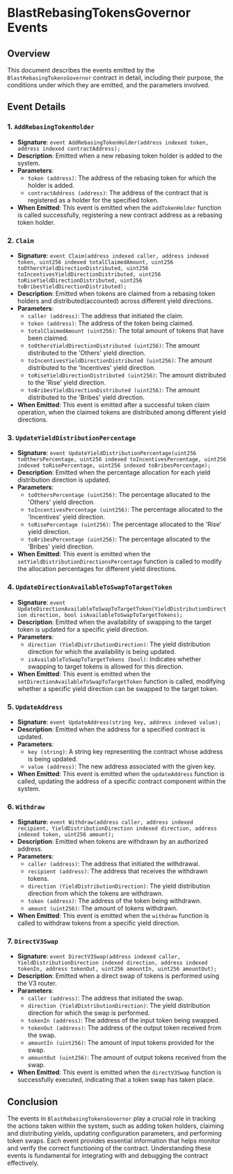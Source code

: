 # BlastRebasingTokensGovernor Events

## Overview
This document describes the events emitted by the `BlastRebasingTokensGovernor` contract in detail, including their purpose, the conditions under which they are emitted, and the parameters involved.

## Event Details

### 1. `AddRebasingTokenHolder`
- **Signature**: `event AddRebasingTokenHolder(address indexed token, address indexed contractAddress);`
- **Description**: Emitted when a new rebasing token holder is added to the system.
- **Parameters**:
  - `token (address)`: The address of the rebasing token for which the holder is added.
  - `contractAddress (address)`: The address of the contract that is registered as a holder for the specified token.
- **When Emitted**: This event is emitted when the `addTokenHolder` function is called successfully, registering a new contract address as a rebasing token holder.

### 2. `Claim`
- **Signature**: `event Claim(address indexed caller, address indexed token, uint256 indexed totalClaimedAmount, uint256 toOthersYieldDirectionDistributed, uint256 toIncentivesYieldDirectionDistributed, uint256 toRiseYieldDirectionDistributed, uint256 toBribesYieldDirectionDistributed);`
- **Description**: Emitted when tokens are claimed from a rebasing token holders and distributed(accounted) across different yield directions.
- **Parameters**:
  - `caller (address)`: The address that initiated the claim.
  - `token (address)`: The address of the token being claimed.
  - `totalClaimedAmount (uint256)`: The total amount of tokens that have been claimed.
  - `toOthersYieldDirectionDistributed (uint256)`: The amount distributed to the 'Others' yield direction.
  - `toIncentivesYieldDirectionDistributed (uint256)`: The amount distributed to the 'Incentives' yield direction.
  - `toRiseYieldDirectionDistributed (uint256)`: The amount distributed to the 'Rise' yield direction.
  - `toBribesYieldDirectionDistributed (uint256)`: The amount distributed to the 'Bribes' yield direction.
- **When Emitted**: This event is emitted after a successful token claim operation, when the claimed tokens are distributed among different yield directions.

### 3. `UpdateYieldDistributionPercentage`
- **Signature**: `event UpdateYieldDistributionPercentage(uint256 toOthersPercentage, uint256 indexed toIncentivesPercentage, uint256 indexed toRisePercentage, uint256 indexed toBribesPercentage);`
- **Description**: Emitted when the percentage allocation for each yield distribution direction is updated.
- **Parameters**:
  - `toOthersPercentage (uint256)`: The percentage allocated to the 'Others' yield direction.
  - `toIncentivesPercentage (uint256)`: The percentage allocated to the 'Incentives' yield direction.
  - `toRisePercentage (uint256)`: The percentage allocated to the 'Rise' yield direction.
  - `toBribesPercentage (uint256)`: The percentage allocated to the 'Bribes' yield direction.
- **When Emitted**: This event is emitted when the `setYieldDistributionDirectionsPercentage` function is called to modify the allocation percentages for different yield directions.

### 4. `UpdateDirectionAvailableToSwapToTargetToken`
- **Signature**: `event UpdateDirectionAvailableToSwapToTargetToken(YieldDistributionDirection direction, bool isAvailableToSwapToTargetTokens);`
- **Description**: Emitted when the availability of swapping to the target token is updated for a specific yield direction.
- **Parameters**:
  - `direction (YieldDistributionDirection)`: The yield distribution direction for which the availability is being updated.
  - `isAvailableToSwapToTargetTokens (bool)`: Indicates whether swapping to target tokens is allowed for this direction.
- **When Emitted**: This event is emitted when the `setDirectionAvailableToSwapToTargetToken` function is called, modifying whether a specific yield direction can be swapped to the target token.

### 5. `UpdateAddress`
- **Signature**: `event UpdateAddress(string key, address indexed value);`
- **Description**: Emitted when the address for a specified contract is updated.
- **Parameters**:
  - `key (string)`: A string key representing the contract whose address is being updated.
  - `value (address)`: The new address associated with the given key.
- **When Emitted**: This event is emitted when the `updateAddress` function is called, updating the address of a specific contract component within the system.

### 6. `Withdraw`
- **Signature**: `event Withdraw(address caller, address indexed recipient, YieldDistributionDirection indexed direction, address indexed token, uint256 amount);`
- **Description**: Emitted when tokens are withdrawn by an authorized address.
- **Parameters**:
  - `caller (address)`: The address that initiated the withdrawal.
  - `recipient (address)`: The address that receives the withdrawn tokens.
  - `direction (YieldDistributionDirection)`: The yield distribution direction from which the tokens are withdrawn.
  - `token (address)`: The address of the token being withdrawn.
  - `amount (uint256)`: The amount of tokens withdrawn.
- **When Emitted**: This event is emitted when the `withdraw` function is called to withdraw tokens from a specific yield direction.

### 7. `DirectV3Swap`
- **Signature**: `event DirectV3Swap(address indexed caller, YieldDistributionDirection indexed direction, address indexed tokenIn, address tokenOut, uint256 amountIn, uint256 amountOut);`
- **Description**: Emitted when a direct swap of tokens is performed using the V3 router.
- **Parameters**:
  - `caller (address)`: The address that initiated the swap.
  - `direction (YieldDistributionDirection)`: The yield distribution direction for which the swap is performed.
  - `tokenIn (address)`: The address of the input token being swapped.
  - `tokenOut (address)`: The address of the output token received from the swap.
  - `amountIn (uint256)`: The amount of input tokens provided for the swap.
  - `amountOut (uint256)`: The amount of output tokens received from the swap.
- **When Emitted**: This event is emitted when the `directV3Swap` function is successfully executed, indicating that a token swap has taken place.

## Conclusion
The events in `BlastRebasingTokensGovernor` play a crucial role in tracking the actions taken within the system, such as adding token holders, claiming and distributing yields, updating configuration parameters, and performing token swaps. Each event provides essential information that helps monitor and verify the correct functioning of the contract. Understanding these events is fundamental for integrating with and debugging the contract effectively.

